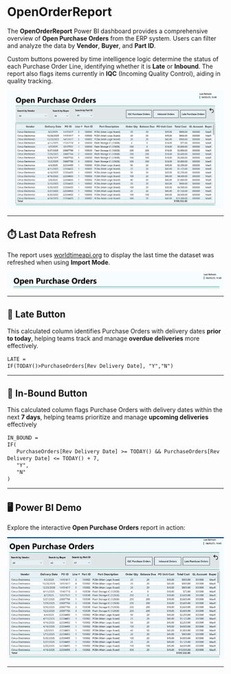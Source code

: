 # OpenOrderReport

The **OpenOrderReport** Power BI dashboard provides a comprehensive overview of **Open Purchase Orders** from the ERP system. Users can filter and analyze the data by **Vendor**, **Buyer**, and **Part ID**.

Custom buttons powered by time intelligence logic determine the status of each Purchase Order Line, identifying whether it is **Late** or **Inbound**. The report also flags items currently in **IQC** (Incoming Quality Control), aiding in quality tracking.

![OpenOrderReport Screenshot](https://raw.githubusercontent.com/louisehealey/OpenOrderReport/main/OpenOrdeReport.png)

---

## ⏱️ Last Data Refresh

The report uses [worldtimeapi.org](https://worldtimeapi.org/api/timezone/America/New_York) to display the last time the dataset was refreshed when using **Import Mode**.

![Refresh Screenshot](https://raw.githubusercontent.com/louisehealey/OpenOrderReport/main/Refresh%20Pic.png)

---

## 🔘 Late Button
This calculated column identifies Purchase Orders with delivery dates **prior to today**, helping teams track and manage **overdue deliveries** more effectively.

 ``` 
LATE = 
IF(TODAY()>PurchaseOrders[Rev Delivery Date], "Y","N")

 ``` 
---

## 🔘 In-Bound Button
This calculated column flags Purchase Orders with delivery dates within the next **7 days**, helping teams prioritize and manage **upcoming deliveries** effectively
 ``` 
IN_BOUND = 
IF(
    PurchaseOrders[Rev Delivery Date] >= TODAY() && PurchaseOrders[Rev Delivery Date] <= TODAY() + 7,
    "Y",
    "N"
)
 ``` 
---

## 🖥️ Power BI Demo

Explore the interactive **Open Purchase Orders** report in action:

![OpenOrderGIF](https://github.com/louisehealey/OpenOrderReport/blob/main/OpenOrderGIF)

---
